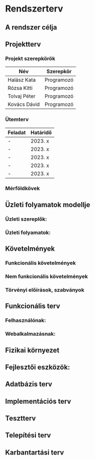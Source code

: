 # Rendszerterv

## A rendszer célja

## Projektterv



### Projekt szerepkörök
| Név       | Szerepkör |
|-------------|-----------|
| Halász Kata | Programozó |
| Rózsa Kitti | Programozó |
| Tolvaj Péter | Programozó |
| Kovács Dávid  | Programozó |

### Ütemterv

| Feladat | Határidő |
|---------|----------|
| - | 2023. x |
| - | 2023. x |
| - | 2023. x |
| - | 2023. x |
| - | 2023. x |

### Mérföldkövek

## Üzleti folyamatok modellje
### Üzleti szereplők:

### Üzleti folyamatok:


## Követelmények

### Funkcionális követelmények


### Nem funkcionális követelmények


### Törvényi előírások, szabványok


## Funkcionális terv


### Felhasználónak:


### Webalkalmazásnak:


## Fizikai környezet


## Fejlesztői eszközök:


## Adatbázis terv


## Implementációs terv


## Tesztterv


## Telepítési terv


## Karbantartási terv

